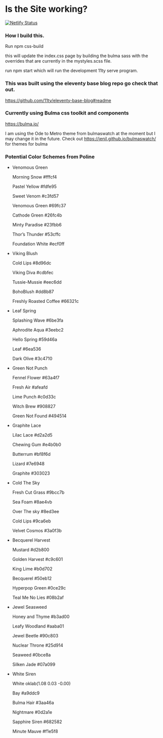 # Is the Site working?
[![Netlify Status](https://api.netlify.com/api/v1/badges/5d32c266-4327-4652-9bc1-b719a4c6b5e8/deploy-status)](https://app.netlify.com/sites/dumasymptotedotcom/deploys)

### How I build this.
Run npm css-build

this will update the index.css page by building the bulma sass with the overrides that are currently in the mystyles.scss file.

run npm start which will run the development 11ty serve program.


### This was built using the eleventy base blog repo go check that out.
https://github.com/11ty/eleventy-base-blog#readme

### Currently using Bulma css toolkit and components
https://bulma.io/

I am using the Ode to Metro theme from bulmaswatch at the moment but I may change it in the future.
Check out https://jenil.github.io/bulmaswatch/ for themes for bulma

### Potential Color Schemes from Poline
- Venomous Green

    Morning Snow
    #fffcf4

    Pastel Yellow
    #fdfe95

    Sweet Venom
    #c3fd57

    Venomous Green
    #69fc37

    Cathode Green
    #26fc4b

    Minty Paradise
    #23fbb6

    Thor’s Thunder
    #53cffc

    Foundation White
    #ecf0ff

- Viking Blush

    Cold Lips
    #8d96dc

    Viking Diva
    #cdbfec

    Tussie-Mussie
    #eec6dd

    BohoBlush
    #dd8b87

    Freshly Roasted Coffee
    #66321c

- Leaf Spring

    Splashing Wave
    #6be3fa

    Aphrodite Aqua
    #3eebc2

    Hello Spring
    #59d46a

    Leaf
    #6ea536

    Dark Olive
    #3c4710

- Green Not Punch

    Fennel Flower
    #63a4f7

    Fresh Air
    #afeafd

    Lime Punch
    #c0d33c

    Witch Brew
    #908827

    Green Not Found
    #494514

- Graphite Lace

    Lilac Lace
    #d2a2d5

    Chewing Gum
    #e4b0b0

    Butterrum
    #bf8f6d

    Lizard
    #7e6948

    Graphite
    #303023

- Cold The Sky

    Fresh Cut Grass
    #9bcc7b

    Sea Foam
    #8ae4vb

    Over The sky
    #8ed3ee

    Cold Lips
    #9ca6eb

    Velvet Cosmos
    #3a0f3b

- Becquerel Harvest

    Mustard
    #d2b800

    Golden Harvest
    #c9c601

    King Lime
    #b0d702

    Becquerel
    #50eb12

    Hyperpop Green
    #0ce29c

    Teal Me No Lies
    #08b2af

- Jewel Seasweed

    Honey and Thyme
    #b3ad00

    Leafy Woodland
    #aaba01

    Jewel Beetle
    #90c803

    Nuclear Throne
    #25d914

    Seaweed
    #0bce8a

    Silken Jade
    #07a099


- White Siren

    White
    oklab(1.08 0.03 -0.00)

    Bay
    #a9ddc9

    Bulma Hair
    #3aa46a

    Nightmare
    #0d2a1e

    Sapphire Siren
    #682582

    Minute Mauve
    #f1e5f8

